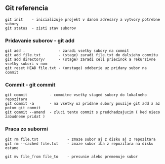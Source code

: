 ## Git referencia

    git init    - inicializuje projekt v danom adresary a vytvory potrebne subory
    git status  - zisti stav suborov
	
### Pridavanie suborov - git add
    git add .               - zaradi vsetky subory na commit
    git add file.txt        - (stage) zaradi file.txt do dalsieho commitu
    git add directory/      - (stage) zaradi celi priecinok a rekurzivne vsetky subori v nom
    git reset HEAD file.txt - (unstage) odoberie uz pridany subor na commit 
    
### Commit - git commit
    git commit		    - commitne vsetky staged subory do lokalneho repozitara
    git commit -a       - na vsetky uz pridane subory pouzije git add a az potom git commit
    git commit --amend	- zluci tento commit s predchadzajucim ( ked nieco zabudneme pridat )

### Praca zo subormi
    git rm file.txt		        - zmaze subor aj z disku aj z repozitara
    git rm --cached file.txt	- zmaze subor iba z repozitara na disku ostane

    git mv file_from file_to	- presunie alebo premenuje subor
